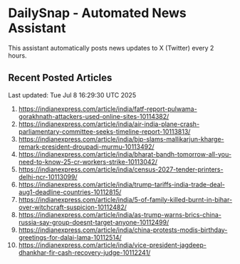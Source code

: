 # DailySnap - Automated News Assistant

This assistant automatically posts news updates to X (Twitter) every 2 hours.

## Recent Posted Articles

Last updated: Tue Jul  8 16:29:30 UTC 2025

1. https://indianexpress.com/article/india/fatf-report-pulwama-gorakhnath-attackers-used-online-sites-10114382/
2. https://indianexpress.com/article/india/air-india-plane-crash-parliamentary-committee-seeks-timeline-report-10113813/
3. https://indianexpress.com/article/india/bjp-slams-mallikarjun-kharge-remark-president-droupadi-murmu-10113492/
4. https://indianexpress.com/article/india/bharat-bandh-tomorrow-all-you-need-to-know-25-cr-workers-strike-10113042/
5. https://indianexpress.com/article/india/census-2027-tender-printers-delhi-ncr-10113099/
6. https://indianexpress.com/article/india/trump-tariffs-india-trade-deal-aug1-deadline-countries-10112815/
7. https://indianexpress.com/article/india/5-of-family-killed-burnt-in-bihar-over-witchcraft-suspicion-10112482/
8. https://indianexpress.com/article/india/as-trump-warns-brics-china-russia-say-group-doesnt-target-anyone-10112499/
9. https://indianexpress.com/article/india/china-protests-modis-birthday-greetings-for-dalai-lama-10112514/
10. https://indianexpress.com/article/india/vice-president-jagdeep-dhankhar-fir-cash-recovery-judge-10112241/
